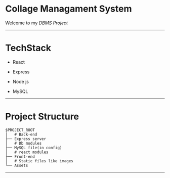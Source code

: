 # Collage Managament System

Welcome to my *DBMS Project*

---
# TechStack

- React

- Express

- Node js

- MySQL

---
# Project Structure

```
$PROJECT_ROOT
│   # Back-end 
├── Express server
│   # Db modules 
├── MySQL file(in config)
│   # react modules
├── Front-end
│   # Static files like images
└── Assets
```
----